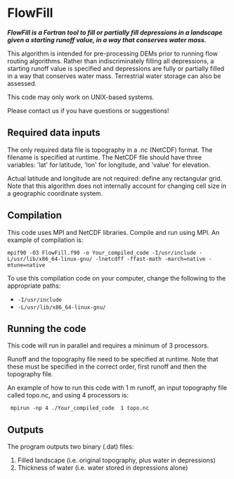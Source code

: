 # FlowFill

***FlowFill is a Fortran tool to fill or partially fill depressions in a landscape given a starting runoff value, in a way that conserves water mass.***

This algorithm is intended for pre-processing DEMs prior to running flow routing algorithms. Rather than indiscriminately filling all depressions, a starting runoff value is specified and depressions are fully or partially filled in a way that conserves water mass. Terrestrial water storage can also be assessed. 

This code may only work on UNIX-based systems. 

Please contact us if you have questions or suggestions! 

## Required data inputs
The only required data file is topography in a .nc (NetCDF) format. The filename is specified at runtime. The NetCDF file should have three variables: 'lat' for latitude, 'lon' for longitude, and 'value' for elevation.

Actual latitude and longitude are not required: define any rectangular grid. Note that this algorithm does not internally account for changing cell size in a geographic coordinate system. 


## Compilation

This code uses MPI and NetCDF libraries. Compile and run using MPI. 
An example of compilation is:

```
mpif90 -O3 FlowFill.f90 -o Your_compiled_code -I/usr/include -L/usr/lib/x86_64-linux-gnu/ -lnetcdff -ffast-math -march=native -mtune=native
```
To use this compilation code on your computer, change the following to the appropriate paths:

* `-I/usr/include`
* `-L/usr/lib/x86_64-linux-gnu/`

## Running the code

This code will run in parallel and requires a minimum of 3 processors.

Runoff and the topography file need to be specified at runtime. Note that these must be specified in the correct order, first runoff and then the topography file.

An example of how to run this code with 1 m runoff, an input topography file called topo.nc, and using 4 processors is:

```
 mpirun -np 4 ./Your_compiled_code  1 topo.nc
 ```
 
## Outputs

The program outputs two binary (.dat) files:
1. Filled landscape (i.e. original topography, plus water in depressions)
2. Thickness of water (i.e. water stored in depressions alone)
